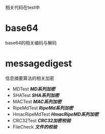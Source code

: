 相关代码在test中
# base64
base64的相关编码与解码
# messagedigest
信息摘要算法的相关加密

-   MDTest **_MD系列加密_**
-   SHATest **_SHA系列加密_**
-   MACTest **_MAC系列加密_**
-   RipeMdTest **_RipeMd系列加密_**
-   HmacRipeMdTest **_HmacRipeMD系列加密_**
-   CRC32Test **_CRC32加密校验_**
-   FileCheck **_文件的校验_**
